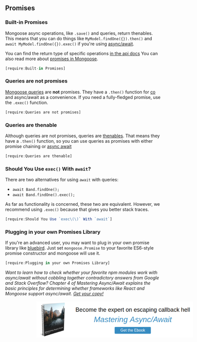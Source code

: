 ## Promises

### Built-in Promises

Mongoose async operations, like `.save()` and queries, return thenables.
This means that you can do things like `MyModel.findOne({}).then()` and
`await MyModel.findOne({}).exec()` if you're using
[async/await](http://thecodebarbarian.com/80-20-guide-to-async-await-in-node.js.html).
 
You can find the return type of specific operations [in the api docs](https://mongoosejs.com/docs/api/mongoose.html)
You can also read more about [promises in Mongoose](https://masteringjs.io/tutorials/mongoose/promise).

```javascript
[require:Built-in Promises]
```

### Queries are not promises

[Mongoose queries](http://mongoosejs.com/docs/queries.html) are **not** promises. They have a `.then()`
function for [co](https://www.npmjs.com/package/co) and async/await as
a convenience. If you need
a fully-fledged promise, use the `.exec()` function.

```javascript
[require:Queries are not promises]
```

### Queries are thenable

Although queries are not promises, queries are [thenables](https://promisesaplus.com/#terminology).
That means they have a `.then()` function, so you can use queries as promises with either
promise chaining or [async await](https://asyncawait.net)

```javascript
[require:Queries are thenable]
```

### Should You Use `exec()` With `await`?

There are two alternatives for using `await` with queries:

- `await Band.findOne();`
- `await Band.findOne().exec();`
 
As far as functionality is concerned, these two are equivalent.
However, we recommend using `.exec()` because that gives you
better stack traces.

```javascript
[require:Should You Use `exec\(\)` With `await`]
```

### Plugging in your own Promises Library

If you're an advanced user, you may want to plug in your own promise
library like [bluebird](https://www.npmjs.com/package/bluebird). Just set
`mongoose.Promise` to your favorite
ES6-style promise constructor and mongoose will use it.

```javascript
[require:Plugging in your own Promises Library]
```

<i>
  Want to learn how to check whether your favorite npm modules work with
  async/await without cobbling together contradictory answers from Google
  and Stack Overflow? Chapter 4 of Mastering Async/Await explains the
  basic principles for determining whether frameworks like React and
  Mongoose support async/await.
  <a href="http://asyncawait.net/?utm_source=mongoosejs&utm_campaign=promises">Get your copy!</a>
</i>
<br><br>
<a href="http://asyncawait.net/?utm_source=mongoosejs&utm_campaign=promises" style="margin-left: 100px">
  <img src="/docs/images/asyncawait.png" style="width: 650px" />
</a>
